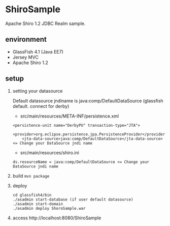 ShiroSample
===========

Apache Shiro 1.2 JDBC Realm sample.

environment
-------------
* GlassFish 4.1 (Java EE7)
* Jersey MVC
* Apache Shiro 1.2

setup
--------
1. setting your datasource

    Default datasource jndiname is java:comp/DefaultDataSource (glassfish default. connect for derby)

    * src/main/resources/META-INF/persistence.xml

    ```
    <persistence-unit name="DerbyPU" transaction-type="JTA">
        <provider>org.eclipse.persistence.jpa.PersistenceProvider</provider>
        <jta-data-source>java:comp/DefaultDataSource</jta-data-source> <= Change your DataSource jndi name
    ```

    * src/main/resources/shiro.ini

    ```
    ds.resourceName = java:comp/DefaultDataSource <= Change your DataSource jndi name
    ```

2. build
    `mvn package`

3. deploy
    ```
    cd glassfish4/bin
    ./asadmin start-database (if user default datasource)
    ./asadmin start-domain
    ./asadmin deploy ShoroSample.war
    ```

4. access
    http://localhost:8080/ShiroSample
